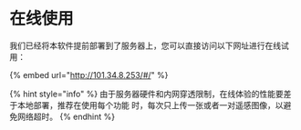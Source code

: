 # 在线使用

我们已经将本软件提前部署到了服务器上，您可以直接访问以下网址进行在线试用：

{% embed url="http://101.34.8.253/#/" %}

{% hint style="info" %}
由于服务器硬件和内网穿透限制，在线体验的性能要差于本地部署，推荐在使用每个功能 时，每次只上传⼀张或者⼀对遥感图像，以避免网络超时。
{% endhint %}
